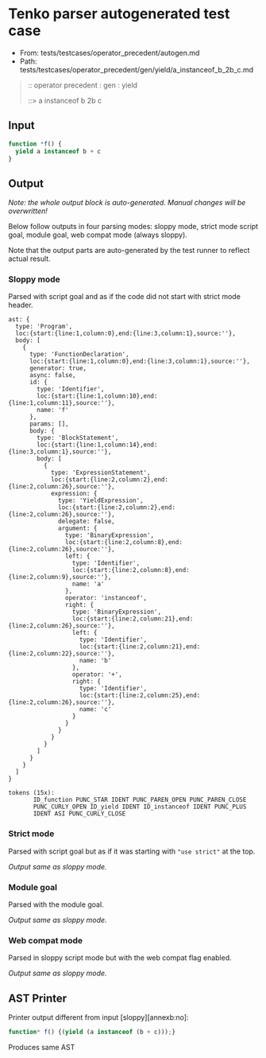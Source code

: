 # Tenko parser autogenerated test case

- From: tests/testcases/operator_precedent/autogen.md
- Path: tests/testcases/operator_precedent/gen/yield/a_instanceof_b_2b_c.md

> :: operator precedent : gen : yield
>
> ::> a instanceof b 2b c

## Input


`````js
function *f() {
  yield a instanceof b + c
}
`````

## Output

_Note: the whole output block is auto-generated. Manual changes will be overwritten!_

Below follow outputs in four parsing modes: sloppy mode, strict mode script goal, module goal, web compat mode (always sloppy).

Note that the output parts are auto-generated by the test runner to reflect actual result.

### Sloppy mode

Parsed with script goal and as if the code did not start with strict mode header.

`````
ast: {
  type: 'Program',
  loc:{start:{line:1,column:0},end:{line:3,column:1},source:''},
  body: [
    {
      type: 'FunctionDeclaration',
      loc:{start:{line:1,column:0},end:{line:3,column:1},source:''},
      generator: true,
      async: false,
      id: {
        type: 'Identifier',
        loc:{start:{line:1,column:10},end:{line:1,column:11},source:''},
        name: 'f'
      },
      params: [],
      body: {
        type: 'BlockStatement',
        loc:{start:{line:1,column:14},end:{line:3,column:1},source:''},
        body: [
          {
            type: 'ExpressionStatement',
            loc:{start:{line:2,column:2},end:{line:2,column:26},source:''},
            expression: {
              type: 'YieldExpression',
              loc:{start:{line:2,column:2},end:{line:2,column:26},source:''},
              delegate: false,
              argument: {
                type: 'BinaryExpression',
                loc:{start:{line:2,column:8},end:{line:2,column:26},source:''},
                left: {
                  type: 'Identifier',
                  loc:{start:{line:2,column:8},end:{line:2,column:9},source:''},
                  name: 'a'
                },
                operator: 'instanceof',
                right: {
                  type: 'BinaryExpression',
                  loc:{start:{line:2,column:21},end:{line:2,column:26},source:''},
                  left: {
                    type: 'Identifier',
                    loc:{start:{line:2,column:21},end:{line:2,column:22},source:''},
                    name: 'b'
                  },
                  operator: '+',
                  right: {
                    type: 'Identifier',
                    loc:{start:{line:2,column:25},end:{line:2,column:26},source:''},
                    name: 'c'
                  }
                }
              }
            }
          }
        ]
      }
    }
  ]
}

tokens (15x):
       ID_function PUNC_STAR IDENT PUNC_PAREN_OPEN PUNC_PAREN_CLOSE
       PUNC_CURLY_OPEN ID_yield IDENT ID_instanceof IDENT PUNC_PLUS
       IDENT ASI PUNC_CURLY_CLOSE
`````

### Strict mode

Parsed with script goal but as if it was starting with `"use strict"` at the top.

_Output same as sloppy mode._

### Module goal

Parsed with the module goal.

_Output same as sloppy mode._

### Web compat mode

Parsed in sloppy script mode but with the web compat flag enabled.

_Output same as sloppy mode._

## AST Printer

Printer output different from input [sloppy][annexb:no]:

````js
function* f() {(yield (a instanceof (b + c)));}
````

Produces same AST
